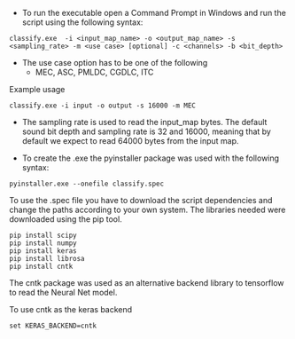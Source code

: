 * To run the executable open a Command Prompt in Windows and run the script using the following syntax:
```
classify.exe  -i <input_map_name> -o <output_map_name> -s <sampling_rate> -m <use case> [optional] -c <channels> -b <bit_depth> 
``` 

* The use case option has to be one of the following
  * MEC, ASC, PMLDC, CGDLC, ITC

Example usage
```
classify.exe -i input -o output -s 16000 -m MEC
```

* The sampling rate is used to read the input_map bytes. The default sound bit depth and sampling rate is 32 and 16000, meaning that by default we expect to read 64000 bytes from the input map.

* To create the .exe the pyinstaller package was used with the following syntax:
```
pyinstaller.exe --onefile classify.spec
```

To use the .spec file you have to download the script dependencies and change the paths according to your own system.
The libraries needed were downloaded using the pip tool.

```
pip install scipy
pip install numpy
pip install keras
pip install librosa
pip install cntk 
```

The cntk package was used as an alternative backend library to tensorflow to read the Neural Net model.

To use cntk as the keras backend
```
set KERAS_BACKEND=cntk
```
